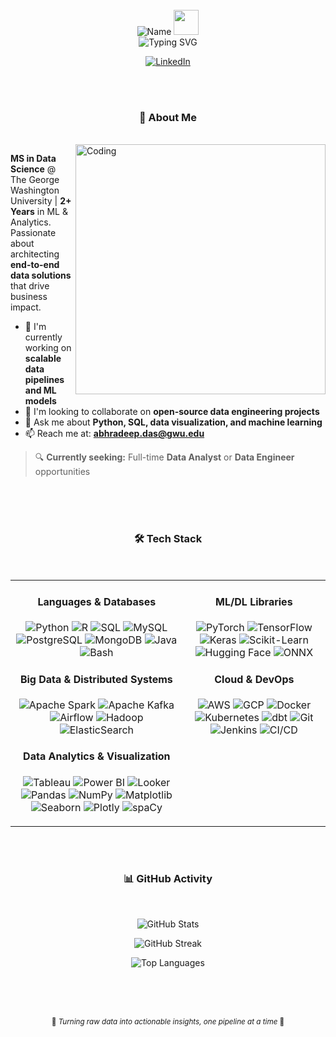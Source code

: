 <div align="center">

<br>
<img src="https://readme-typing-svg.herokuapp.com?font=Fira+Code&weight=700&size=40&pause=1000000&color=FFFFFF&center=true&vCenter=true&width=500&lines=Hi%2C+I'm+Abhradeep+Das" alt="Name" /> <img src="https://raw.githubusercontent.com/MartinHeinz/MartinHeinz/master/wave.gif" width="40px" height="40px">
<br>

<img src="https://readme-typing-svg.herokuapp.com?font=Fira+Code&size=22&duration=2800&pause=2000&color=E67E22&center=true&vCenter=true&width=940&lines=Building+Scalable+Data+Solutions;Transforming+Data+into+Insights;Open+to+Full-Time+Opportunities!" alt="Typing SVG" />
<p>
  <a href="https://www.linkedin.com/in/abhradeep_d" target="_blank">
    <img src="https://img.shields.io/badge/LinkedIn-1B3B6F?style=for-the-badge&logo=linkedin&logoColor=white&style=for-the-badge&logo=linkedin&logoColor=white&link=https://www.linkedin.com/in/abhradeep_d" alt="LinkedIn">
  </a>
</p>

</div>

<br>
<br>

<div align="center"> 

  ### 🎯 About Me
  
</div>

<br>

<img align="right" alt="Coding" width="400" src="https://user-images.githubusercontent.com/74038190/229223263-cf2e4b07-2615-4f87-9c38-e37600f8381a.gif">

**MS in Data Science** @ The George Washington University | **2+ Years** in ML & Analytics. Passionate about architecting **end-to-end data solutions** that drive business impact.

- 🔭 I'm currently working on **scalable data pipelines and ML models**
- 👯 I'm looking to collaborate on **open-source data engineering projects**
- 💬 Ask me about **Python, SQL, data visualization, and machine learning**
- 📫 Reach me at: **abhradeep.das@gwu.edu**

> 🔍 **Currently seeking:** Full-time **Data Analyst** or **Data Engineer** opportunities

<br>
<br>
<br>

<div align="center"> 

  ### 🛠️ Tech Stack
  
</div>

<br>

<table style="border-collapse: collapse; border: none;">
  <tr>
    <td style="border: none;" align="center" valign="top">

  <h4 align="center">Languages & Databases</h4>
   <p align="center">
        <img src="https://img.shields.io/badge/Python-1B3B6F?style=for-the-badge&logo=python&logoColor=white&labelColor=1B3B6F" alt="Python">
        <img src="https://img.shields.io/badge/R-E67E22?style=for-the-badge&logo=r&logoColor=white&labelColor=E67E22" alt="R">
        <img src="https://img.shields.io/badge/SQL-9D7CD8?style=for-the-badge&logo=postgresql&logoColor=white&labelColor=9D7CD8" alt="SQL">
        <img src="https://img.shields.io/badge/MySQL-1B3B6F?style=for-the-badge&logo=mysql&logoColor=white&labelColor=1B3B6F" alt="MySQL">
        <img src="https://img.shields.io/badge/PostgreSQL-E67E22?style=for-the-badge&logo=postgresql&logoColor=white&labelColor=E67E22" alt="PostgreSQL">
        <img src="https://img.shields.io/badge/MongoDB-9D7CD8?style=for-the-badge&logo=mongodb&logoColor=white&labelColor=9D7CD8" alt="MongoDB">
        <img src="https://img.shields.io/badge/Java-1B3B6F?style=for-the-badge&logo=openjdk&logoColor=white&labelColor=1B3B6F" alt="Java">
        <img src="https://img.shields.io/badge/Bash-E67E22?style=for-the-badge&logo=gnubash&logoColor=white&labelColor=E67E22" alt="Bash">
      </p>

   <h4 align="center">Big Data & Distributed Systems</h4>
      <p align="center">
        <img src="https://img.shields.io/badge/Apache_Spark-9D7CD8?style=for-the-badge&logo=apachespark&logoColor=white&labelColor=9D7CD8" alt="Apache Spark">
        <img src="https://img.shields.io/badge/Apache_Kafka-1B3B6F?style=for-the-badge&logo=apachekafka&logoColor=white&labelColor=1B3B6F" alt="Apache Kafka">
        <img src="https://img.shields.io/badge/Airflow-E67E22?style=for-the-badge&logo=apacheairflow&logoColor=white&labelColor=E67E22" alt="Airflow">
        <img src="https://img.shields.io/badge/Hadoop-9D7CD8?style=for-the-badge&logo=apachehadoop&logoColor=white&labelColor=9D7CD8" alt="Hadoop">
        <img src="https://img.shields.io/badge/ElasticSearch-1B3B6F?style=for-the-badge&logo=elasticsearch&logoColor=white&labelColor=1B3B6F" alt="ElasticSearch">
      </p>

  <h4 align="center">Data Analytics & Visualization</h4>
      <p align="center">
        <img src="https://img.shields.io/badge/Tableau-E67E22?style=for-the-badge&logo=tableau&logoColor=white&labelColor=E67E22" alt="Tableau">
        <img src="https://img.shields.io/badge/Power_BI-9D7CD8?style=for-the-badge&logo=powerbi&logoColor=white&labelColor=9D7CD8" alt="Power BI">
        <img src="https://img.shields.io/badge/Looker-1B3B6F?style=for-the-badge&logo=looker&logoColor=white&labelColor=1B3B6F" alt="Looker">
        <img src="https://img.shields.io/badge/Pandas-E67E22?style=for-the-badge&logo=pandas&logoColor=white&labelColor=E67E22" alt="Pandas">
        <img src="https://img.shields.io/badge/NumPy-9D7CD8?style=for-the-badge&logo=numpy&logoColor=white&labelColor=9D7CD8" alt="NumPy">
        <img src="https://img.shields.io/badge/Matplotlib-1B3B6F?style=for-the-badge&logo=python&logoColor=white&labelColor=1B3B6F" alt="Matplotlib">
        <img src="https://img.shields.io/badge/Seaborn-E67E22?style=for-the-badge&logo=python&logoColor=white&labelColor=E67E22" alt="Seaborn">
        <img src="https://img.shields.io/badge/Plotly-9D7CD8?style=for-the-badge&logo=plotly&logoColor=white&labelColor=9D7CD8" alt="Plotly">
        <img src="https://img.shields.io/badge/spaCy-1B3B6F?style=for-the-badge&logo=spacy&logoColor=white&labelColor=1B3B6F" alt="spaCy">
      </p>

  </td>
  <td style="border: none;" align="center" valign="top">

  <h4 align="center">ML/DL Libraries</h4>
      <p align="center">
        <img src="https://img.shields.io/badge/PyTorch-E67E22?style=for-the-badge&logo=pytorch&logoColor=white&labelColor=E67E22" alt="PyTorch">
        <img src="https://img.shields.io/badge/TensorFlow-9D7CD8?style=for-the-badge&logo=tensorflow&logoColor=white&labelColor=9D7CD8" alt="TensorFlow">
        <img src="https://img.shields.io/badge/Keras-1B3B6F?style=for-the-badge&logo=keras&logoColor=white&labelColor=1B3B6F" alt="Keras">
        <img src="https://img.shields.io/badge/Scikit--Learn-E67E22?style=for-the-badge&logo=scikitlearn&logoColor=white&labelColor=E67E22" alt="Scikit-Learn">
        <img src="https://img.shields.io/badge/Hugging_Face-9D7CD8?style=for-the-badge&logo=huggingface&logoColor=white&labelColor=9D7CD8" alt="Hugging Face">
        <img src="https://img.shields.io/badge/ONNX-1B3B6F?style=for-the-badge&logo=onnx&logoColor=white&labelColor=1B3B6F" alt="ONNX">
      </p>

  <h4 align="center">Cloud & DevOps</h4>
      <p align="center">
        <img src="https://img.shields.io/badge/AWS-E67E22?style=for-the-badge&logo=amazonwebservices&logoColor=white&labelColor=E67E22" alt="AWS">
        <img src="https://img.shields.io/badge/GCP-9D7CD8?style=for-the-badge&logo=googlecloud&logoColor=white&labelColor=9D7CD8" alt="GCP">
        <img src="https://img.shields.io/badge/Docker-1B3B6F?style=for-the-badge&logo=docker&logoColor=white&labelColor=1B3B6F" alt="Docker">
        <img src="https://img.shields.io/badge/Kubernetes-E67E22?style=for-the-badge&logo=kubernetes&logoColor=white&labelColor=E67E22" alt="Kubernetes">
        <img src="https://img.shields.io/badge/dbt-9D7CD8?style=for-the-badge&logo=dbt&logoColor=white&labelColor=9D7CD8" alt="dbt">
        <img src="https://img.shields.io/badge/Git-1B3B6F?style=for-the-badge&logo=git&logoColor=white&labelColor=1B3B6F" alt="Git">
        <img src="https://img.shields.io/badge/Jenkins-E67E22?style=for-the-badge&logo=jenkins&logoColor=white&labelColor=E67E22" alt="Jenkins">
        <img src="https://img.shields.io/badge/CI/CD-9D7CD8?style=for-the-badge&logo=githubactions&logoColor=white&labelColor=9D7CD8" alt="CI/CD">
      </p>

  </td>
  </tr>
</table>

<br>
<br>

<div align="center"> 

  ### 📊 GitHub Activity
  
</div>

<br>

<div align="center">

![GitHub Stats](https://github-readme-stats.vercel.app/api?username=abhradeepd&show_icons=true&theme=radical&hide_border=true&bg_color=0d1117&title_color=E67E22&icon_color=E67E22&text_color=C9D1D9&border_radius=8&ring_color=9D7CD8)

![GitHub Streak](https://github-readme-streak-stats.herokuapp.com/?user=abhradeepd&theme=radical&hide_border=true&background=0d1117&ring=E67E22&fire=E67E22&currStreakLabel=1B3B6F&sideNums=9D7CD8&sideLabels=9D7CD8&dates=C9D1D9&border_radius=8)

![Top Languages](https://github-readme-stats.vercel.app/api/top-langs/?username=abhradeepd&layout=compact&theme=radical&hide_border=true&bg_color=0d1117&title_color=E67E22&text_color=C9D1D9&border_radius=8)

</div>

<br>
<br>
<br>

<div align="center">

<sub>🍥 *Turning raw data into actionable insights, one pipeline at a time* 🍥</sub>

</div>
